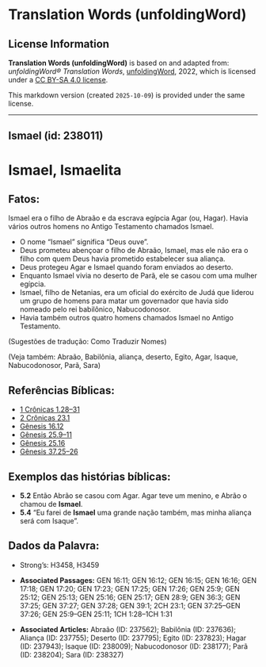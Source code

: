 # Translation Words (unfoldingWord)

## License Information

**Translation Words (unfoldingWord)** is based on and adapted from: _unfoldingWord® Translation Words_, [unfoldingWord](https://unfoldingword.org/utw), 2022, which is licensed under a [CC BY-SA 4.0 license](https://creativecommons.org/licenses/by-sa/4.0/legalcode.en).

This markdown version (created `2025-10-09`) is provided under the same license.



--------------------------------

## Ismael (id: 238011)

Ismael, Ismaelita
=================

Fatos:
------

Ismael era o filho de Abraão e da escrava egípcia Agar (ou, Hagar). Havia vários outros homens no Antigo Testamento chamados Ismael.

* O nome “Ismael” significa “Deus ouve”.
* Deus prometeu abençoar o filho de Abraão, Ismael, mas ele não era o filho com quem Deus havia prometido estabelecer sua aliança.
* Deus protegeu Agar e Ismael quando foram enviados ao deserto.
* Enquanto Ismael vivia no deserto de Parã, ele se casou com uma mulher egípcia.
* Ismael, filho de Netanias, era um oficial do exército de Judá que liderou um grupo de homens para matar um governador que havia sido nomeado pelo rei babilônico, Nabucodonosor.
* Havia também outros quatro homens chamados Ismael no Antigo Testamento.

(Sugestões de tradução: Como Traduzir Nomes)

(Veja também: Abraão, Babilônia, aliança, deserto, Egito, Agar, Isaque, Nabucodonosor, Parã, Sara)

Referências Bíblicas:
---------------------

* [1 Crônicas 1\.28–31](https://ref.ly/1Chr1:28-1Chr1:31)
* [2 Crônicas 23\.1](https://ref.ly/2Chr23:1)
* [Gênesis 16\.12](https://ref.ly/Gen16:12)
* [Gênesis 25\.9–11](https://ref.ly/Gen25:9-Gen25:11)
* [Gênesis 25\.16](https://ref.ly/Gen25:16)
* [Gênesis 37\.25–26](https://ref.ly/Gen37:25-Gen37:26)

Exemplos das histórias bíblicas:
--------------------------------

* **5\.2** Então Abrão se casou com Agar. Agar teve um menino, e Abrão o chamou de **Ismael**.
* **5\.4** “Eu farei de **Ismael** uma grande nação também, mas minha aliança será com Isaque”.

Dados da Palavra:
-----------------

* Strong’s: H3458, H3459

* **Associated Passages:** GEN 16:11; GEN 16:12; GEN 16:15; GEN 16:16; GEN 17:18; GEN 17:20; GEN 17:23; GEN 17:25; GEN 17:26; GEN 25:9; GEN 25:12; GEN 25:13; GEN 25:16; GEN 25:17; GEN 28:9; GEN 36:3; GEN 37:25; GEN 37:27; GEN 37:28; GEN 39:1; 2CH 23:1; GEN 37:25–GEN 37:26; GEN 25:9–GEN 25:11; 1CH 1:28–1CH 1:31
* **Associated Articles:** Abraão (ID: 237562); Babilônia (ID: 237636); Aliança (ID: 237755); Deserto (ID: 237795); Egito (ID: 237823); Hagar (ID: 237943); Isaque (ID: 238009); Nabucodonosor (ID: 238177); Parã (ID: 238204); Sara (ID: 238327)

